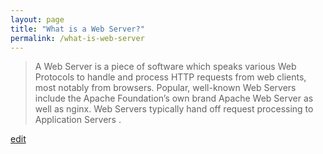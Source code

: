 ```yaml
---
layout: page
title: "What is a Web Server?"
permalink: /what-is-web-server
---
```


> A Web Server is a piece of software which speaks various Web Protocols to handle and process HTTP requests from web clients, most notably from browsers. Popular, well-known Web Servers include the Apache Foundation’s own brand Apache Web Server as well as nginx. Web Servers typically hand off request processing to Application Servers .

<p class="edit-term"><a href="https://github.com/and-digital/tech-definitions/blob/master/definitions/internet/web-server.md">edit</a></p>
